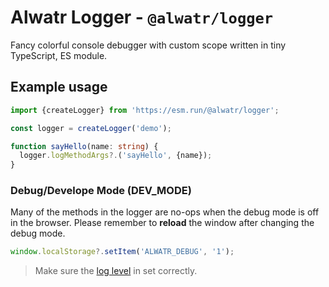 # Alwatr Logger - `@alwatr/logger`

Fancy colorful console debugger with custom scope written in tiny TypeScript, ES module.

## Example usage

```ts
import {createLogger} from 'https://esm.run/@alwatr/logger';

const logger = createLogger('demo');

function sayHello(name: string) {
  logger.logMethodArgs?.('sayHello', {name});
}
```

### Debug/Develope Mode (DEV_MODE)

Many of the methods in the logger are no-ops when the debug mode is off in the browser.
Please remember to **reload** the window after changing the debug mode.

```ts
window.localStorage?.setItem('ALWATR_DEBUG', '1');
```

> Make sure the [log level](https://developer.chrome.com/docs/devtools/console/log/#browser) in set correctly.
